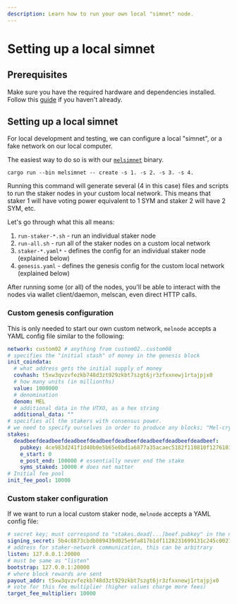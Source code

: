 ```yaml
---
description: Learn how to run your own local "simnet" node.
---
```


# Setting up a local simnet

## Prerequisites

Make sure you have the required hardware and dependencies installed. Follow this [guide](melnode-quick-start.md) if you haven't already.

## Setting up a local simnet

For local development and testing, we can configure a local "simnet", or a fake network on our local computer.

The easiest way to do so is with our [`melsimnet`](https://github.com/mel-project/melnode/blob/master/src/bin/melsimnet.rs) binary.

```shell-session
cargo run --bin melsimnet -- create -s 1. -s 2. -s 3. -s 4.
```
Running this command will generate several (4 in this case) files and scripts to run the staker nodes in your custom local network. This means that staker 1 will have voting power equivalent to 1 SYM and staker 2 will have 2 SYM, etc.

Let's go through what this all means:

1. `run-staker-*.sh` - run an individual staker node
2. `run-all.sh` - run all of the staker nodes on a custom local network
3. `staker-*.yaml*` - defines the config for an individual staker node (explained below)
4. `genesis.yaml` - defines the genesis config for the custom local network (explained below)

After running some (or all) of the nodes, you'll be able to interact with the nodes via wallet client/daemon, melscan, even direct HTTP calls.

### Custom genesis configuration

This is only needed to start our own custom network, `melnode` accepts a YAML config file similar to the following:

```yaml
network: custom02 # anything from custom02..custom08
# specifies the "initial stash" of money in the genesis block
init_coindata:
  # what address gets the initial supply of money
  covhash: t5xw3qvzvfezkb748d3zt929zkbt7szgt6jr3zfxxnewj1rtajpjx0
  # how many units (in millionths)
  value: 1000000
  # denomination
  denom: MEL
  # additional data in the UTXO, as a hex string
  additional_data: ""
# specifies all the stakers with consensus power.
# we need to specify ourselves in order to produce any blocks; "Mel-crypttool generate-ed25519" (install via cargo) can generate a keypair for us
stakes:
  deadbeefdeadbeefdeadbeefdeadbeefdeadbeefdeadbeefdeadbeefdeadbeef:
    pubkey: 4ce983d241f1d40b0e5b65e0bd1a6877a35acaec5182f110810f1276103c829e
    e_start: 0
    e_post_end: 100000 # essentially never end the stake
    syms_staked: 10000 # does not matter
# Initial fee pool
init_fee_pool: 10000
```

### Custom staker configuration

If we want to run a local custom staker node, `melnode` accepts a YAML config file:

```yaml
# secret key; must correspond to "stakes.dead[...]beef.pubkey" in the network config
signing_secret: 5b4c8873cbdb089439d025e9fa817b1df1128231699131c245c0027be880d4d44ce983d241f1d40b0e5b65e0bd1a6877a35acaec5182f110810f1276103c829e
# address for staker-network communication, this can be arbitrary
listen: 127.0.0.1:20000
# must be same as "listen"
bootstrap: 127.0.0.1:20000
# where block rewards are sent
payout_addr: t5xw3qvzvfezkb748d3zt929zkbt7szgt6jr3zfxxnewj1rtajpjx0
# vote for this fee multiplier (higher values charge more fees)
target_fee_multiplier: 10000
```

